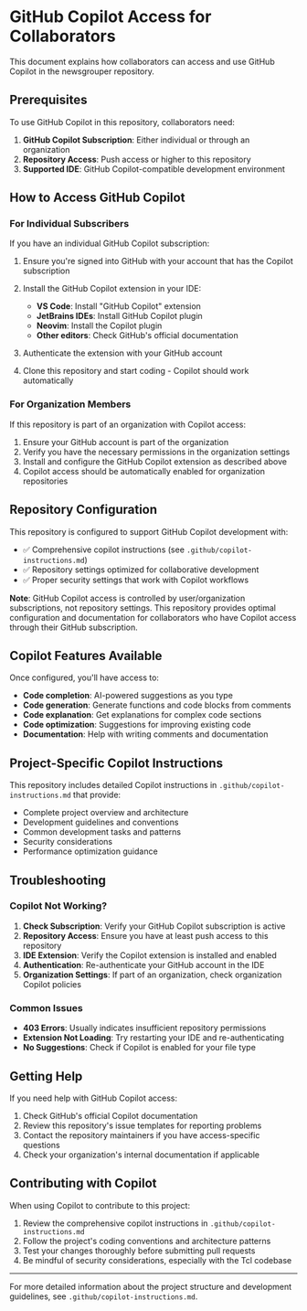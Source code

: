 # GitHub Copilot Access for Collaborators

This document explains how collaborators can access and use GitHub Copilot in the newsgrouper repository.

## Prerequisites

To use GitHub Copilot in this repository, collaborators need:

1. **GitHub Copilot Subscription**: Either individual or through an organization
2. **Repository Access**: Push access or higher to this repository
3. **Supported IDE**: GitHub Copilot-compatible development environment

## How to Access GitHub Copilot

### For Individual Subscribers

If you have an individual GitHub Copilot subscription:

1. Ensure you're signed into GitHub with your account that has the Copilot subscription
2. Install the GitHub Copilot extension in your IDE:
   - **VS Code**: Install "GitHub Copilot" extension
   - **JetBrains IDEs**: Install GitHub Copilot plugin
   - **Neovim**: Install the Copilot plugin
   - **Other editors**: Check GitHub's official documentation

3. Authenticate the extension with your GitHub account
4. Clone this repository and start coding - Copilot should work automatically

### For Organization Members

If this repository is part of an organization with Copilot access:

1. Ensure your GitHub account is part of the organization
2. Verify you have the necessary permissions in the organization settings
3. Install and configure the GitHub Copilot extension as described above
4. Copilot access should be automatically enabled for organization repositories

## Repository Configuration

This repository is configured to support GitHub Copilot development with:

- ✅ Comprehensive copilot instructions (see `.github/copilot-instructions.md`)
- ✅ Repository settings optimized for collaborative development
- ✅ Proper security settings that work with Copilot workflows

**Note**: GitHub Copilot access is controlled by user/organization subscriptions, not repository settings. This repository provides optimal configuration and documentation for collaborators who have Copilot access through their GitHub subscription.

## Copilot Features Available

Once configured, you'll have access to:

- **Code completion**: AI-powered suggestions as you type
- **Code generation**: Generate functions and code blocks from comments
- **Code explanation**: Get explanations for complex code sections
- **Code optimization**: Suggestions for improving existing code
- **Documentation**: Help with writing comments and documentation

## Project-Specific Copilot Instructions

This repository includes detailed Copilot instructions in `.github/copilot-instructions.md` that provide:

- Complete project overview and architecture
- Development guidelines and conventions
- Common development tasks and patterns
- Security considerations
- Performance optimization guidance

## Troubleshooting

### Copilot Not Working?

1. **Check Subscription**: Verify your GitHub Copilot subscription is active
2. **Repository Access**: Ensure you have at least push access to this repository
3. **IDE Extension**: Verify the Copilot extension is installed and enabled
4. **Authentication**: Re-authenticate your GitHub account in the IDE
5. **Organization Settings**: If part of an organization, check organization Copilot policies

### Common Issues

- **403 Errors**: Usually indicates insufficient repository permissions
- **Extension Not Loading**: Try restarting your IDE and re-authenticating
- **No Suggestions**: Check if Copilot is enabled for your file type

## Getting Help

If you need help with GitHub Copilot access:

1. Check GitHub's official Copilot documentation
2. Review this repository's issue templates for reporting problems
3. Contact the repository maintainers if you have access-specific questions
4. Check your organization's internal documentation if applicable

## Contributing with Copilot

When using Copilot to contribute to this project:

1. Review the comprehensive copilot instructions in `.github/copilot-instructions.md`
2. Follow the project's coding conventions and architecture patterns
3. Test your changes thoroughly before submitting pull requests
4. Be mindful of security considerations, especially with the Tcl codebase

---

For more detailed information about the project structure and development guidelines, see `.github/copilot-instructions.md`.